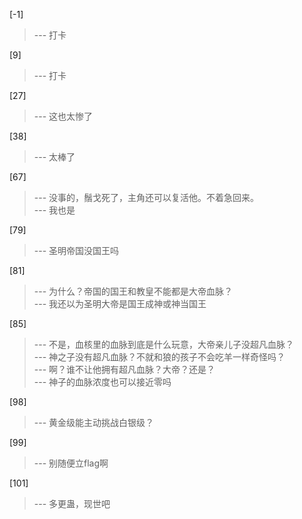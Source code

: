 
[-1] 
>--- 打卡<br>

[9] 
>--- 打卡<br>

[27] 
>--- 这也太惨了<br>

[38] 
>--- 太棒了<br>

[67] 
>--- 没事的，鬚戈死了，主角还可以复活他。不着急回来。<br>
>--- 我也是<br>

[79] 
>--- 圣明帝国没国王吗<br>

[81] 
>--- 为什么？帝国的国王和教皇不能都是大帝血脉？<br>
>--- 我还以为圣明大帝是国王成神或神当国王<br>

[85] 
>--- 不是，血核里的血脉到底是什么玩意，大帝亲儿子没超凡血脉？<br>
>--- 神之子没有超凡血脉？不就和狼的孩子不会吃羊一样奇怪吗？<br>
>--- 啊？谁不让他拥有超凡血脉？大帝？还是？<br>
>--- 神子的血脉浓度也可以接近零吗<br>

[98] 
>--- 黄金级能主动挑战白银级？<br>

[99] 
>--- 别随便立flag啊<br>

[101] 
>--- 多更蛊，现世吧<br>
